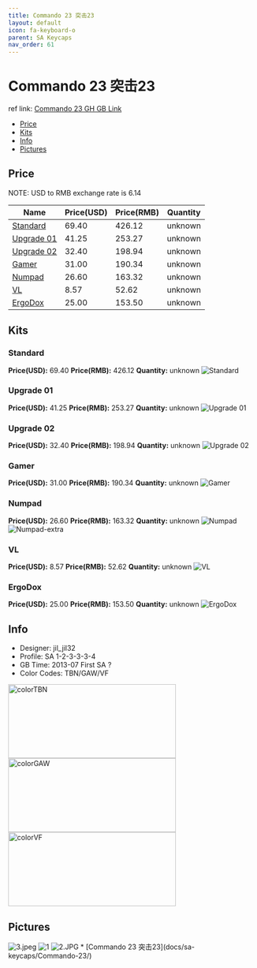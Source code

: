 ```yaml
---
title: Commando 23 突击23
layout: default
icon: fa-keyboard-o
parent: SA Keycaps
nav_order: 61
---
```


# Commando 23 突击23

ref link: [Commando 23 GH GB Link](https://geekhack.org/index.php?topic=45655.0)

* [Price](#price)
* [Kits](#kits)
* [Info](#info)
* [Pictures](#pictures)


## Price  
NOTE: USD to RMB exchange rate is 6.14

| Name          | Price(USD)    |  Price(RMB) |  Quantity |
| ------------- | ------------- |  ---------- |  -------- |
|[Standard](#standard)|69.40|426.12|unknown|
|[Upgrade 01](#upgrade01)|41.25|253.27|unknown|
|[Upgrade 02](#upgrade02)|32.40|198.94|unknown|
|[Gamer](#gamer)|31.00|190.34|unknown|
|[Numpad](#numpad)|26.60|163.32|unknown|
|[VL](#vl)|8.57|52.62|unknown|
|[ErgoDox](#ergodox)|25.00|153.50|unknown|


## Kits
### Standard
**Price(USD):** 69.40    **Price(RMB):** 426.12    **Quantity:** unknown
<img src="{{ 'assets/images/sa-keycaps/commando23/kits_pics/standard.png' | relative_url }}" alt="Standard" class="image featured">

### Upgrade 01
**Price(USD):** 41.25    **Price(RMB):** 253.27    **Quantity:** unknown
<img src="{{ 'assets/images/sa-keycaps/commando23/kits_pics/upgrade-01.png' | relative_url }}" alt="Upgrade 01" class="image featured">

### Upgrade 02
**Price(USD):** 32.40    **Price(RMB):** 198.94    **Quantity:** unknown
<img src="{{ 'assets/images/sa-keycaps/commando23/kits_pics/upgrade-02.png' | relative_url }}" alt="Upgrade 02" class="image featured">

### Gamer
**Price(USD):** 31.00    **Price(RMB):** 190.34    **Quantity:** unknown
<img src="{{ 'assets/images/sa-keycaps/commando23/kits_pics/gamer.png' | relative_url }}" alt="Gamer" class="image featured">

### Numpad
**Price(USD):** 26.60    **Price(RMB):** 163.32    **Quantity:** unknown
<img src="{{ 'assets/images/sa-keycaps/commando23/kits_pics/numpad.png' | relative_url }}" alt="Numpad" class="image featured">
<img src="{{ 'assets/images/sa-keycaps/commando23/kits_pics/numpad-extra.png' | relative_url }}" alt="Numpad-extra" class="image featured">

### VL
**Price(USD):** 8.57    **Price(RMB):** 52.62    **Quantity:** unknown
<img src="{{ 'assets/images/sa-keycaps/commando23/kits_pics/vl.png' | relative_url }}" alt="VL" class="image featured">

### ErgoDox
**Price(USD):** 25.00    **Price(RMB):** 153.50    **Quantity:** unknown
<img src="{{ 'assets/images/sa-keycaps/commando23/kits_pics/ergodox.png' | relative_url }}" alt="ErgoDox" class="image featured">


## Info
* Designer: jil_jil32
* Profile: SA 1-2-3-3-3-4
* GB Time: 2013-07 First SA ? 
* Color Codes: TBN/GAW/VF  
<img src="{{ 'assets/images/sa-keycaps/SP_ColorCodes/abs/SP_Abs_ColorCodes_TBN.png' | relative_url }}" alt="colorTBN" height="150" width="340">
<img src="{{ 'assets/images/sa-keycaps/SP_ColorCodes/abs/SP_Abs_ColorCodes_GAW.png' | relative_url }}" alt="colorGAW" height="150" width="340">
<img src="{{ 'assets/images/sa-keycaps/SP_ColorCodes/abs/SP_Abs_ColorCodes_VF.png' | relative_url }}" alt="colorVF" height="150" width="340">


## Pictures
<img src="{{ 'assets/images/sa-keycaps/commando23/rendering_pics/3.jpeg' | relative_url }}" alt="3.jpeg" class="image featured">
<img src="{{ 'assets/images/sa-keycaps/commando23/rendering_pics/1.jpg' | relative_url }}" alt="1" class="image featured">
<img src="{{ 'assets/images/sa-keycaps/commando23/rendering_pics/2.JPG' | relative_url }}" alt="2.JPG" class="image featured">
* [Commando 23 突击23](docs/sa-keycaps/Commando-23/)

